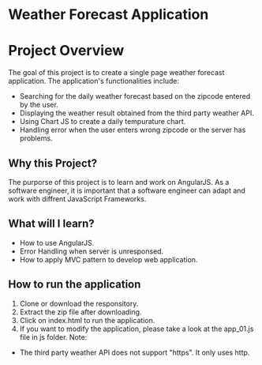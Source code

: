 
# Weather Forecast Application
# Project Overview

The goal of this project is to create a single page weather forecast application. The application's functionalities include:
- Searching for the daily weather forecast based on the zipcode entered by the user. 
- Displaying the weather result obtained from the third party weather API.
- Using Chart JS to create a daily tempurature chart.
- Handling error when the user enters wrong zipcode or the server has problems.


## Why this Project?

The purporse of this project is to learn and work on AngularJS. As a software engineer, it is important that a software engineer can adapt and work with diffrent JavaScript Frameworks.

## What will I learn?
- How to use AngularJS.
- Error Handling when server is unresponsed.
- How to apply MVC pattern to develop web application.


## How to run the application
1. Clone or download the responsitory.
2. Extract the zip file after downloading.
3. Click on index.html to run the application.
4. If you want to modify the application, please take a look at the app_01.js file in js folder.
Note:
- The third party weather API does not support "https". It only uses http.


